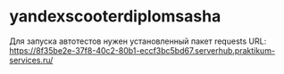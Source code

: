 # yandexscooterdiplomsasha
Для запуска автотестов нужен установленный пакет requests 
URL: https://8f35be2e-37f8-40c2-80b1-eccf3bc5bd67.serverhub.praktikum-services.ru/
